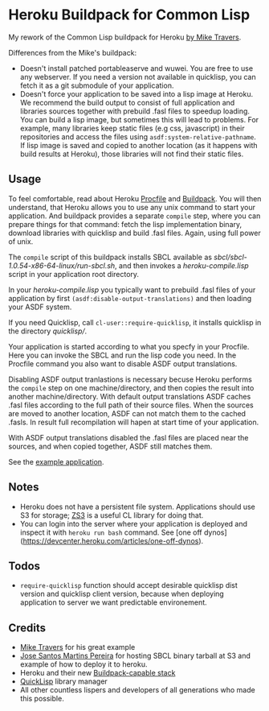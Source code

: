Heroku Buildpack for Common Lisp
================================

My rework of the Common Lisp buildpack for Heroku [by Mike Travers](https://github.com/mtravers/heroku-buildpack-cl).

Differences from the Mike's buildpack:
* Doesn't install patched portableaserve and wuwei. You are free to use any webserver.
  If you need a version not available in quicklisp, you can fetch it as a git submodule
  of your application.
* Doesn't force your application to be saved into a lisp image at Heroku.
  We recommend the build output to consist of full application and libraries sources
  together with prebuild .fasl files to speedup loading. You can build a lisp image,
  but sometimes this will lead to problems. For example, many libraries keep static files
  (e.g css, javascript) in their repositories and access the files using
 `asdf:system-relative-pathname`. If lisp image is saved and copied to another
  location (as it happens with build results at Heroku), those libraries will
  not find their static files.

## Usage
To feel comfortable, read about Heroku [Procfile](https://devcenter.heroku.com/articles/procfile)
and [Buildpack](https://devcenter.heroku.com/articles/buildpack-api). You will then understand,
that Heroku allows you to use any unix command to start your application. And buildpack
provides a separate `compile` step, where you can prepare things for that command: fetch
the lisp implementation binary, download libraries with quicklisp and build .fasl files. Again, 
using full power of unix.

The `compile` script of this buildpack installs SBCL available as _sbcl/sbcl-1.0.54-x86-64-linux/run-sbcl.sh_,
and then invokes a _heroku-compile.lisp_ script in your application root directory.

In your _heroku-compile.lisp_ you typically want to prebuild .fasl files of your
application by first `(asdf:disable-output-translations)` and then loading your ASDF system.

If you need Quicklisp, call `cl-user::require-quicklisp`, it installs quicklisp in the 
directory _quicklisp/_.

Your application is started according to what you specfy in your Procfile.
Here you can invoke the SBCL and run the lisp code you need. 
In the Procfile command you also want to disable ASDF output translations.

Disabling ASDF output tranlastions is necessary becuse Heroku performs the `compile`
step on one machine/directory, and then copies the result into another machine/directory.
With default output translations ASDF caches .fasl files according to the full path
of their source files. When the sources are moved to another location, ASDF can not match them
to the cached .fasls. In result full recompilation will hapen at start time of your application.

With ASDF output translations disabled the .fasl files are placed near the sources,
and when copied together, ASDF still matches them.

See the [example application](https://github.com/avodonosov/heroku-cl-example2). 

## Notes
* Heroku does not have a persistent file system. Applications should use S3 for storage; [ZS3](http://www.xach.com/lisp/zs3) is a useful CL library for doing that.
* You can login into the server where your application is deployed and inspect it with `heroku run bash` command. See [one off dynos] (https://devcenter.heroku.com/articles/one-off-dynos).

## Todos
* `require-quicklisp` function should accept desirable quicklisp dist version and quicklisp
  client version, because when deploying application to server we want predictable environement.

## Credits
* [Mike Travers](hyperphor.com) for his great example
* [Jose Santos Martins Pereira](https://github.com/jsmpereira/heroku-buildpack-cl) for hosting SBCL binary tarball at S3 and example of how to deploy it to heroku.
* Heroku and their new [Buildpack-capable stack](http://devcenter.heroku.com/articles/buildpacks)
* [QuickLisp](http://www.quicklisp.org/) library manager 
* All other countless lispers and developers of all generations who made this possible.



